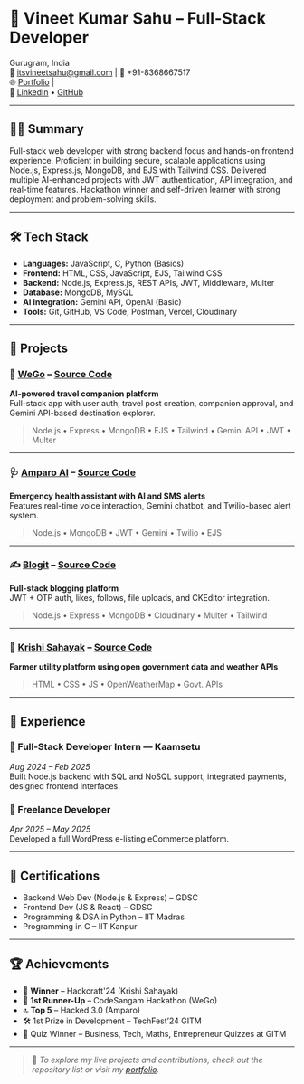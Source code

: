 # 💼 Vineet Kumar Sahu – Full-Stack Developer

Gurugram, India  
📧 itsvineetsahu@gmail.com | 📱 +91-8368667517  
🌐 [Portfolio](https://portfolio-krishnavineets-projects.vercel.app/) |  
🔗 [LinkedIn](https://linkedin.com/in/vineet-kumar-sahu) • [GitHub](https://github.com/Krishna-Vineet)

---

## 👨‍💻 Summary
Full-stack web developer with strong backend focus and hands-on frontend experience. Proficient in building secure, scalable applications using Node.js, Express.js, MongoDB, and EJS with Tailwind CSS. Delivered multiple AI-enhanced projects with JWT authentication, API integration, and real-time features. Hackathon winner and self-driven learner with strong deployment and problem-solving skills.

---

## 🛠️ Tech Stack

- **Languages:** JavaScript, C, Python (Basics)  
- **Frontend:** HTML, CSS, JavaScript, EJS, Tailwind CSS  
- **Backend:** Node.js, Express.js, REST APIs, JWT, Middleware, Multer  
- **Database:** MongoDB, MySQL  
- **AI Integration:** Gemini API, OpenAI (Basic)  
- **Tools:** Git, GitHub, VS Code, Postman, Vercel, Cloudinary

---

## 🚀 Projects

### 🧭 [WeGo](https://wego-theta.vercel.app) – [Source Code](https://github.com/Krishna-Vineet/WeGo)  
**AI-powered travel companion platform**  
Full-stack app with user auth, travel post creation, companion approval, and Gemini API-based destination explorer.

> Node.js • Express • MongoDB • EJS • Tailwind • Gemini API • JWT • Multer

---

### 🩺 [Amparo AI](https://amparo-seven.vercel.app) – [Source Code](https://github.com/Krishna-Vineet/Amparo)  
**Emergency health assistant with AI and SMS alerts**  
Features real-time voice interaction, Gemini chatbot, and Twilio-based alert system.

> Node.js • MongoDB • JWT • Gemini • Twilio • EJS

---

### ✍️ [Blogit](https://blogit-gamma.vercel.app) – [Source Code](https://github.com/Krishna-Vineet/Blogit)  
**Full-stack blogging platform**  
JWT + OTP auth, likes, follows, file uploads, and CKEditor integration.

> Node.js • Express • MongoDB • Cloudinary • Multer • Tailwind

---

### 🌾 [Krishi Sahayak](https://krishna-vineet.github.io/Krishi_Sahayak/) – [Source Code](https://github.com/Krishna-Vineet/Krishi_Sahayak)  
**Farmer utility platform using open government data and weather APIs**

> HTML • CSS • JS • OpenWeatherMap • Govt. APIs

---

## 💼 Experience

### 🌟 Full-Stack Developer Intern — Kaamsetu  
*Aug 2024 – Feb 2025*  
Built Node.js backend with SQL and NoSQL support, integrated payments, designed frontend interfaces.

### 🛒 Freelance Developer  
*Apr 2025 – May 2025*  
Developed a full WordPress e-listing eCommerce platform.

---

## 📜 Certifications

- Backend Web Dev (Node.js & Express) – GDSC  
- Frontend Dev (JS & React) – GDSC  
- Programming & DSA in Python – IIT Madras  
- Programming in C – IIT Kanpur  

---

## 🏆 Achievements

- 🥇 **Winner** – Hackcraft'24 (Krishi Sahayak)  
- 🥈 **1st Runner-Up** – CodeSangam Hackathon (WeGo)  
- 🔝 **Top 5** – Hacked 3.0 (Amparo)  
- 🛠️ 1st Prize in Development – TechFest’24 GITM  
- 🧠 Quiz Winner – Business, Tech, Maths, Entrepreneur Quizzes at GITM  

---

> 🔎 *To explore my live projects and contributions, check out the repository list or visit my [portfolio](https://portfolio-krishnavineets-projects.vercel.app/).*  
